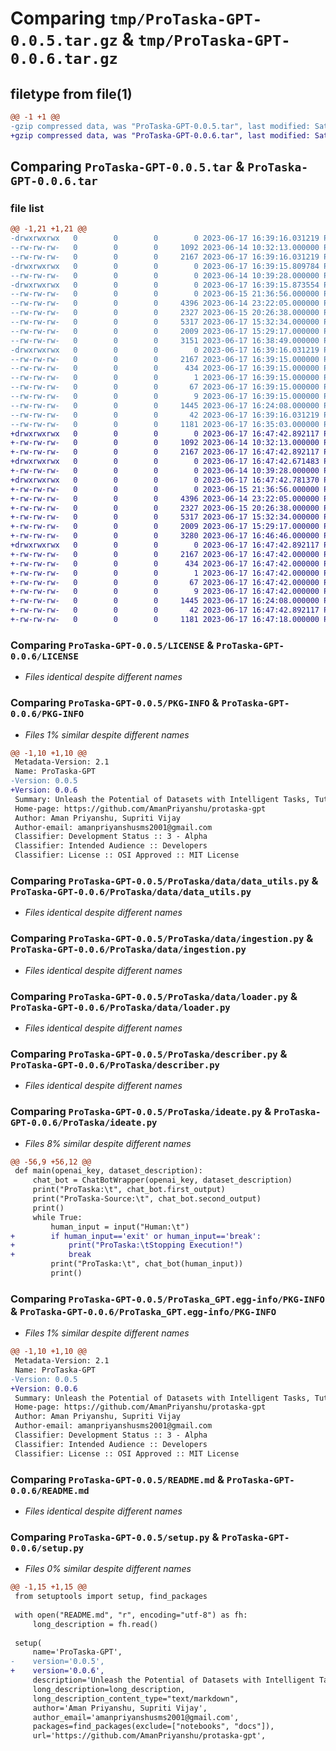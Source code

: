 # Comparing `tmp/ProTaska-GPT-0.0.5.tar.gz` & `tmp/ProTaska-GPT-0.0.6.tar.gz`

## filetype from file(1)

```diff
@@ -1 +1 @@
-gzip compressed data, was "ProTaska-GPT-0.0.5.tar", last modified: Sat Jun 17 16:39:16 2023, max compression
+gzip compressed data, was "ProTaska-GPT-0.0.6.tar", last modified: Sat Jun 17 16:47:42 2023, max compression
```

## Comparing `ProTaska-GPT-0.0.5.tar` & `ProTaska-GPT-0.0.6.tar`

### file list

```diff
@@ -1,21 +1,21 @@
-drwxrwxrwx   0        0        0        0 2023-06-17 16:39:16.031219 ProTaska-GPT-0.0.5/
--rw-rw-rw-   0        0        0     1092 2023-06-14 10:32:13.000000 ProTaska-GPT-0.0.5/LICENSE
--rw-rw-rw-   0        0        0     2167 2023-06-17 16:39:16.031219 ProTaska-GPT-0.0.5/PKG-INFO
-drwxrwxrwx   0        0        0        0 2023-06-17 16:39:15.809784 ProTaska-GPT-0.0.5/ProTaska/
--rw-rw-rw-   0        0        0        0 2023-06-14 10:39:28.000000 ProTaska-GPT-0.0.5/ProTaska/__init__.py
-drwxrwxrwx   0        0        0        0 2023-06-17 16:39:15.873554 ProTaska-GPT-0.0.5/ProTaska/data/
--rw-rw-rw-   0        0        0        0 2023-06-15 21:36:56.000000 ProTaska-GPT-0.0.5/ProTaska/data/__init__.py
--rw-rw-rw-   0        0        0     4396 2023-06-14 23:22:05.000000 ProTaska-GPT-0.0.5/ProTaska/data/data_utils.py
--rw-rw-rw-   0        0        0     2327 2023-06-15 20:26:38.000000 ProTaska-GPT-0.0.5/ProTaska/data/ingestion.py
--rw-rw-rw-   0        0        0     5317 2023-06-17 15:32:34.000000 ProTaska-GPT-0.0.5/ProTaska/data/loader.py
--rw-rw-rw-   0        0        0     2009 2023-06-17 15:29:17.000000 ProTaska-GPT-0.0.5/ProTaska/describer.py
--rw-rw-rw-   0        0        0     3151 2023-06-17 16:38:49.000000 ProTaska-GPT-0.0.5/ProTaska/ideate.py
-drwxrwxrwx   0        0        0        0 2023-06-17 16:39:16.031219 ProTaska-GPT-0.0.5/ProTaska_GPT.egg-info/
--rw-rw-rw-   0        0        0     2167 2023-06-17 16:39:15.000000 ProTaska-GPT-0.0.5/ProTaska_GPT.egg-info/PKG-INFO
--rw-rw-rw-   0        0        0      434 2023-06-17 16:39:15.000000 ProTaska-GPT-0.0.5/ProTaska_GPT.egg-info/SOURCES.txt
--rw-rw-rw-   0        0        0        1 2023-06-17 16:39:15.000000 ProTaska-GPT-0.0.5/ProTaska_GPT.egg-info/dependency_links.txt
--rw-rw-rw-   0        0        0       67 2023-06-17 16:39:15.000000 ProTaska-GPT-0.0.5/ProTaska_GPT.egg-info/requires.txt
--rw-rw-rw-   0        0        0        9 2023-06-17 16:39:15.000000 ProTaska-GPT-0.0.5/ProTaska_GPT.egg-info/top_level.txt
--rw-rw-rw-   0        0        0     1445 2023-06-17 16:24:08.000000 ProTaska-GPT-0.0.5/README.md
--rw-rw-rw-   0        0        0       42 2023-06-17 16:39:16.031219 ProTaska-GPT-0.0.5/setup.cfg
--rw-rw-rw-   0        0        0     1181 2023-06-17 16:35:03.000000 ProTaska-GPT-0.0.5/setup.py
+drwxrwxrwx   0        0        0        0 2023-06-17 16:47:42.892117 ProTaska-GPT-0.0.6/
+-rw-rw-rw-   0        0        0     1092 2023-06-14 10:32:13.000000 ProTaska-GPT-0.0.6/LICENSE
+-rw-rw-rw-   0        0        0     2167 2023-06-17 16:47:42.892117 ProTaska-GPT-0.0.6/PKG-INFO
+drwxrwxrwx   0        0        0        0 2023-06-17 16:47:42.671483 ProTaska-GPT-0.0.6/ProTaska/
+-rw-rw-rw-   0        0        0        0 2023-06-14 10:39:28.000000 ProTaska-GPT-0.0.6/ProTaska/__init__.py
+drwxrwxrwx   0        0        0        0 2023-06-17 16:47:42.781370 ProTaska-GPT-0.0.6/ProTaska/data/
+-rw-rw-rw-   0        0        0        0 2023-06-15 21:36:56.000000 ProTaska-GPT-0.0.6/ProTaska/data/__init__.py
+-rw-rw-rw-   0        0        0     4396 2023-06-14 23:22:05.000000 ProTaska-GPT-0.0.6/ProTaska/data/data_utils.py
+-rw-rw-rw-   0        0        0     2327 2023-06-15 20:26:38.000000 ProTaska-GPT-0.0.6/ProTaska/data/ingestion.py
+-rw-rw-rw-   0        0        0     5317 2023-06-17 15:32:34.000000 ProTaska-GPT-0.0.6/ProTaska/data/loader.py
+-rw-rw-rw-   0        0        0     2009 2023-06-17 15:29:17.000000 ProTaska-GPT-0.0.6/ProTaska/describer.py
+-rw-rw-rw-   0        0        0     3280 2023-06-17 16:46:46.000000 ProTaska-GPT-0.0.6/ProTaska/ideate.py
+drwxrwxrwx   0        0        0        0 2023-06-17 16:47:42.892117 ProTaska-GPT-0.0.6/ProTaska_GPT.egg-info/
+-rw-rw-rw-   0        0        0     2167 2023-06-17 16:47:42.000000 ProTaska-GPT-0.0.6/ProTaska_GPT.egg-info/PKG-INFO
+-rw-rw-rw-   0        0        0      434 2023-06-17 16:47:42.000000 ProTaska-GPT-0.0.6/ProTaska_GPT.egg-info/SOURCES.txt
+-rw-rw-rw-   0        0        0        1 2023-06-17 16:47:42.000000 ProTaska-GPT-0.0.6/ProTaska_GPT.egg-info/dependency_links.txt
+-rw-rw-rw-   0        0        0       67 2023-06-17 16:47:42.000000 ProTaska-GPT-0.0.6/ProTaska_GPT.egg-info/requires.txt
+-rw-rw-rw-   0        0        0        9 2023-06-17 16:47:42.000000 ProTaska-GPT-0.0.6/ProTaska_GPT.egg-info/top_level.txt
+-rw-rw-rw-   0        0        0     1445 2023-06-17 16:24:08.000000 ProTaska-GPT-0.0.6/README.md
+-rw-rw-rw-   0        0        0       42 2023-06-17 16:47:42.892117 ProTaska-GPT-0.0.6/setup.cfg
+-rw-rw-rw-   0        0        0     1181 2023-06-17 16:47:18.000000 ProTaska-GPT-0.0.6/setup.py
```

### Comparing `ProTaska-GPT-0.0.5/LICENSE` & `ProTaska-GPT-0.0.6/LICENSE`

 * *Files identical despite different names*

### Comparing `ProTaska-GPT-0.0.5/PKG-INFO` & `ProTaska-GPT-0.0.6/PKG-INFO`

 * *Files 1% similar despite different names*

```diff
@@ -1,10 +1,10 @@
 Metadata-Version: 2.1
 Name: ProTaska-GPT
-Version: 0.0.5
+Version: 0.0.6
 Summary: Unleash the Potential of Datasets with Intelligent Tasks, Tutorials, and Algorithm Recommendations.
 Home-page: https://github.com/AmanPriyanshu/protaska-gpt
 Author: Aman Priyanshu, Supriti Vijay
 Author-email: amanpriyanshusms2001@gmail.com
 Classifier: Development Status :: 3 - Alpha
 Classifier: Intended Audience :: Developers
 Classifier: License :: OSI Approved :: MIT License
```

### Comparing `ProTaska-GPT-0.0.5/ProTaska/data/data_utils.py` & `ProTaska-GPT-0.0.6/ProTaska/data/data_utils.py`

 * *Files identical despite different names*

### Comparing `ProTaska-GPT-0.0.5/ProTaska/data/ingestion.py` & `ProTaska-GPT-0.0.6/ProTaska/data/ingestion.py`

 * *Files identical despite different names*

### Comparing `ProTaska-GPT-0.0.5/ProTaska/data/loader.py` & `ProTaska-GPT-0.0.6/ProTaska/data/loader.py`

 * *Files identical despite different names*

### Comparing `ProTaska-GPT-0.0.5/ProTaska/describer.py` & `ProTaska-GPT-0.0.6/ProTaska/describer.py`

 * *Files identical despite different names*

### Comparing `ProTaska-GPT-0.0.5/ProTaska/ideate.py` & `ProTaska-GPT-0.0.6/ProTaska/ideate.py`

 * *Files 8% similar despite different names*

```diff
@@ -56,9 +56,12 @@
 def main(openai_key, dataset_description):
     chat_bot = ChatBotWrapper(openai_key, dataset_description)
     print("ProTaska:\t", chat_bot.first_output)
     print("ProTaska-Source:\t", chat_bot.second_output)
     print()
     while True:
         human_input = input("Human:\t")
+        if human_input=='exit' or human_input=='break':
+            print("ProTaska:\tStopping Execution!")
+            break
         print("ProTaska:\t", chat_bot(human_input))
         print()
```

### Comparing `ProTaska-GPT-0.0.5/ProTaska_GPT.egg-info/PKG-INFO` & `ProTaska-GPT-0.0.6/ProTaska_GPT.egg-info/PKG-INFO`

 * *Files 1% similar despite different names*

```diff
@@ -1,10 +1,10 @@
 Metadata-Version: 2.1
 Name: ProTaska-GPT
-Version: 0.0.5
+Version: 0.0.6
 Summary: Unleash the Potential of Datasets with Intelligent Tasks, Tutorials, and Algorithm Recommendations.
 Home-page: https://github.com/AmanPriyanshu/protaska-gpt
 Author: Aman Priyanshu, Supriti Vijay
 Author-email: amanpriyanshusms2001@gmail.com
 Classifier: Development Status :: 3 - Alpha
 Classifier: Intended Audience :: Developers
 Classifier: License :: OSI Approved :: MIT License
```

### Comparing `ProTaska-GPT-0.0.5/README.md` & `ProTaska-GPT-0.0.6/README.md`

 * *Files identical despite different names*

### Comparing `ProTaska-GPT-0.0.5/setup.py` & `ProTaska-GPT-0.0.6/setup.py`

 * *Files 0% similar despite different names*

```diff
@@ -1,15 +1,15 @@
 from setuptools import setup, find_packages
 
 with open("README.md", "r", encoding="utf-8") as fh:
     long_description = fh.read()
 
 setup(
     name='ProTaska-GPT',
-    version='0.0.5',
+    version='0.0.6',
     description='Unleash the Potential of Datasets with Intelligent Tasks, Tutorials, and Algorithm Recommendations.',
     long_description=long_description,
     long_description_content_type="text/markdown",
     author='Aman Priyanshu, Supriti Vijay',
     author_email='amanpriyanshusms2001@gmail.com',
     packages=find_packages(exclude=["notebooks", "docs"]),
     url='https://github.com/AmanPriyanshu/protaska-gpt',
```

